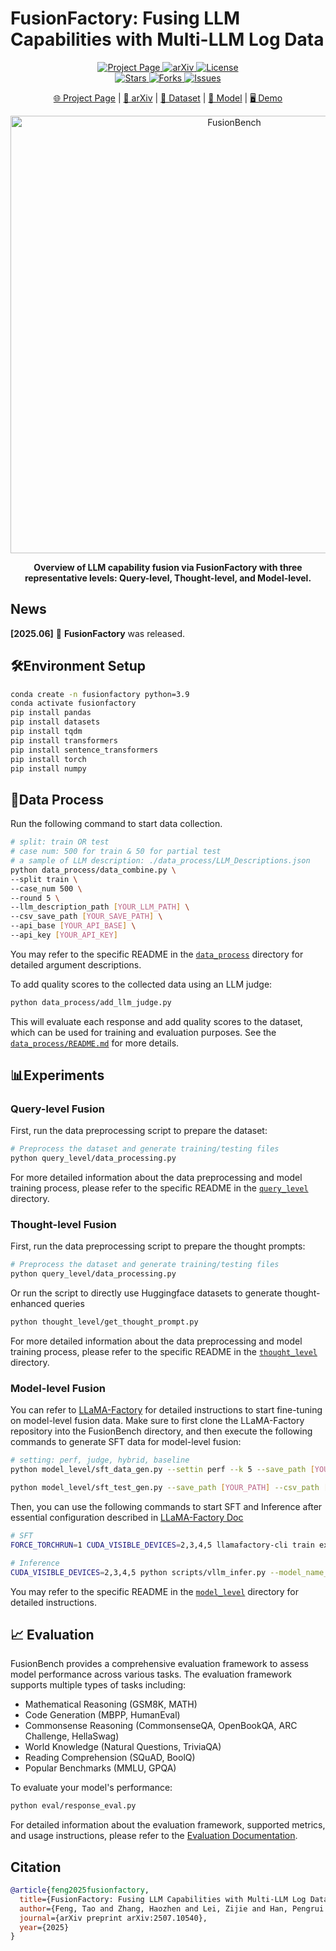 # FusionFactory: Fusing LLM Capabilities with Multi-LLM Log Data

<p align="center">
    <a href="https://ulab-uiuc.github.io/FusionFactory/">
        <img alt="Project Page" src="https://img.shields.io/badge/Project-Page-blue">
    </a>
    <a href="http://arxiv.org/abs/2507.10540">
        <img alt="arXiv" src="https://img.shields.io/badge/arXiv-2507.10540-red?logo=arxiv">
    </a>
    <!-- <a href="xxx">
        <img alt="Twitter" src="https://img.shields.io/badge/Twitter-black?logo=X">
    </a> -->
    <a href="https://github.com/ulab-uiuc/FusionFactory/blob/master/LICENSE">
        <img alt="License" src="https://img.shields.io/badge/LICENSE-MIT-green">
    </a>
    <br>
    <a href="https://github.com/ulab-uiuc/FusionFactory">
        <img alt="Stars" src="https://img.shields.io/github/stars/ulab-uiuc/FusionFactory">
    </a>
    <a href="https://github.com/ulab-uiuc/FusionFactory">
        <img alt="Forks" src="https://img.shields.io/github/forks/ulab-uiuc/FusionFactory">
    </a>
    <a href="https://github.com/ulab-uiuc/FusionFactory">
        <img alt="Issues" src="https://img.shields.io/github/issues/ulab-uiuc/FusionFactory">
    </a>
</p>

<p align="center">
    <a href="https://ulab-uiuc.github.io/FusionFactory/">🌐 Project Page</a> |
    <a href="http://arxiv.org/abs/2507.10540">📜 arXiv</a> |
    <a href="https://huggingface.co/datasets/ulab-ai/FusionBench">📂 Dataset</a> |
    <a href="https://huggingface.co/ulab-ai/FusionFactory">🤖 Model</a> |
    <a href="https://huggingface.co/spaces/ulab-ai/RoutePilot">🖥️ Demo</a>
</p>




<div align="center">
  <img src="./figures/fusion.jpg" width="700" alt="FusionBench">
  <p><b>Overview of LLM capability fusion via FusionFactory with three representative levels: Query-level, Thought-level, and Model-level.</b></p>
</div>


## News

**[2025.06]** 🌟 **FusionFactory** was released.



## 🛠️Environment Setup

```bash
conda create -n fusionfactory python=3.9
conda activate fusionfactory
pip install pandas
pip install datasets
pip install tqdm
pip install transformers
pip install sentence_transformers
pip install torch
pip install numpy
```



## 🎯Data Process

Run the following command to start data collection.

```bash
# split: train OR test
# case num: 500 for train & 50 for partial test
# a sample of LLM description: ./data_process/LLM_Descriptions.json
python data_process/data_combine.py \
--split train \
--case_num 500 \
--round 5 \
--llm_description_path [YOUR_LLM_PATH] \
--csv_save_path [YOUR_SAVE_PATH] \
--api_base [YOUR_API_BASE] \
--api_key [YOUR_API_KEY]
```

You may refer to the specific README in the [`data_process`](data_process/README.md) directory for detailed argument descriptions.

To add quality scores to the collected data using an LLM judge:

```bash
python data_process/add_llm_judge.py
```

This will evaluate each response and add quality scores to the dataset, which can be used for training and evaluation purposes. See the [`data_process/README.md`](data_process/README.md) for more details.




## 📊Experiments


### Query-level Fusion

First, run the data preprocessing script to prepare the dataset:

```bash
# Preprocess the dataset and generate training/testing files
python query_level/data_processing.py
```

For more detailed information about the data preprocessing and model training process, please refer to the specific README in the [`query_level`](query_level/README.md) directory.



### Thought-level Fusion
First, run the data preprocessing script to prepare the thought prompts:

```bash
# Preprocess the dataset and generate training/testing files
python query_level/data_processing.py
```

Or run the script to directly use Huggingface datasets to generate thought-enhanced queries

```bash
python thought_level/get_thought_prompt.py
```

For more detailed information about the data preprocessing and model training process, please refer to the specific README in the [`thought_level`](thought_level/README.md) directory.


### Model-level Fusion

You can refer to [LLaMA-Factory](https://github.com/hiyouga/LLaMA-Factory) for detailed instructions to start fine-tuning on model-level fusion data. Make sure to first clone the LLaMA-Factory repository into the FusionBench directory, and then execute the following commands to generate SFT data for model-level fusion:


```bash
# setting: perf, judge, hybrid, baseline
python model_level/sft_data_gen.py --settin perf --k 5 --save_path [YOUR_PATH] --csv_path_with_judge [YOUR_PATH]

python model_level/sft_test_gen.py --save_path [YOUR_PATH] --csv_path [YOUR_PATH]
```

Then, you can use the following commands to start SFT and Inference after essential configuration described in [LLaMA-Factory Doc](https://llamafactory.readthedocs.io/en/latest/)

```bash
# SFT
FORCE_TORCHRUN=1 CUDA_VISIBLE_DEVICES=2,3,4,5 llamafactory-cli train examples/train_lora/[YOUR_YAML].yaml

# Inference
CUDA_VISIBLE_DEVICES=2,3,4,5 python scripts/vllm_infer.py --model_name_or_path meta-llama/Llama-3.1-8B-Instruct --adapter_name_or_path saves/llama3.1-8b/lora/[YOUR_PATH] --dataset router_test --cutoff_len 2048
```


You may refer to the specific README in the [`model_level`](model_level/README.md) directory for detailed instructions.


## 📈 Evaluation

FusionBench provides a comprehensive evaluation framework to assess model performance across various tasks. The evaluation framework supports multiple types of tasks including:

- Mathematical Reasoning (GSM8K, MATH)
- Code Generation (MBPP, HumanEval)
- Commonsense Reasoning (CommonsenseQA, OpenBookQA, ARC Challenge, HellaSwag)
- World Knowledge (Natural Questions, TriviaQA)
- Reading Comprehension (SQuAD, BoolQ)
- Popular Benchmarks (MMLU, GPQA)

To evaluate your model's performance:

```bash
python eval/response_eval.py
```

For detailed information about the evaluation framework, supported metrics, and usage instructions, please refer to the [Evaluation Documentation](eval/README.md).


## Citation

```bibtex
@article{feng2025fusionfactory,
  title={FusionFactory: Fusing LLM Capabilities with Multi-LLM Log Data},
  author={Feng, Tao and Zhang, Haozhen and Lei, Zijie and Han, Pengrui and Patwary, Mostofa and Shoeybi, Mohammad and Catanzaro, Bryan and You, Jiaxuan},
  journal={arXiv preprint arXiv:2507.10540},
  year={2025}
}
```
